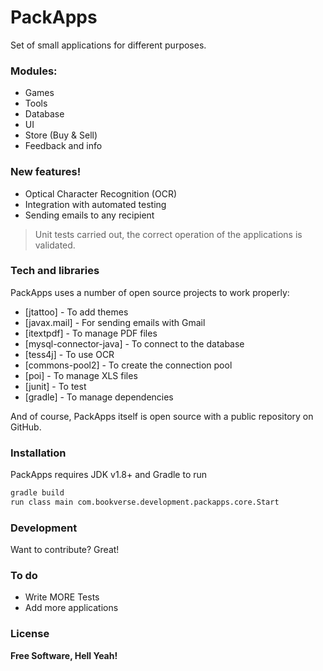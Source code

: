 # PackApps

Set of small applications for different purposes.

### Modules:

  - Games
  - Tools
  - Database
  - UI
  - Store (Buy & Sell)
  - Feedback and info

### New features!

  - Optical Character Recognition (OCR)
  - Integration with automated testing
  - Sending emails to any recipient

>Unit tests carried out, the correct operation of the applications is validated.

### Tech and libraries

PackApps uses a number of open source projects to work properly:

* [jtattoo] - To add themes
* [javax.mail] - For sending emails with Gmail
* [itextpdf] - To manage PDF files
* [mysql-connector-java] - To connect to the database
* [tess4j] - To use OCR
* [commons-pool2] - To create the connection pool
* [poi] - To manage XLS files
* [junit] - To test
* [gradle] - To manage dependencies

And of course, PackApps itself is open source with a public repository on GitHub.

### Installation

PackApps requires JDK v1.8+ and Gradle to run 

```sh
gradle build 
run class main com.bookverse.development.packapps.core.Start
```

### Development

Want to contribute? Great!

### To do

 - Write MORE Tests
 - Add more applications
 
### License

**Free Software, Hell Yeah!**